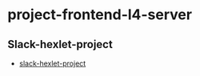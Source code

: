 # project-frontend-l4-server


## Slack-hexlet-project

* [slack-hexlet-project](https://slack-hexlet-project.herokuapp.com/)
